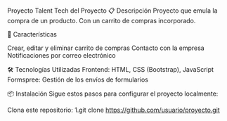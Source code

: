 Proyecto Talent Tech del Proyecto 📋 Descripción Proyecto que emula la compra de un producto. Con un carrito de compras incorporado.

🚀 Características

Crear, editar y eliminar carrito de compras Contacto con la empresa Notificaciones por correo electrónico

🛠️ Tecnologías Utilizadas Frontend:
HTML, CSS (Bootstrap), JavaScript 
Formspree: Gestión de los envíos de formularios

📦 Instalación Sigue estos pasos para configurar el proyecto localmente:

Clona este repositorio: 
1.git clone https://github.com/usuario/proyecto.git